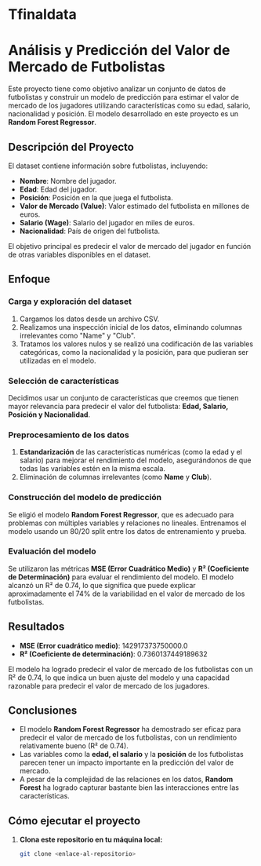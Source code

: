 # Tfinaldata

# Análisis y Predicción del Valor de Mercado de Futbolistas

Este proyecto tiene como objetivo analizar un conjunto de datos de futbolistas y construir un modelo de predicción para estimar el valor de mercado de los jugadores utilizando características como su edad, salario, nacionalidad y posición. El modelo desarrollado en este proyecto es un **Random Forest Regressor**.

## Descripción del Proyecto

El dataset contiene información sobre futbolistas, incluyendo:

- **Nombre**: Nombre del jugador.
- **Edad**: Edad del jugador.
- **Posición**: Posición en la que juega el futbolista.
- **Valor de Mercado (Value)**: Valor estimado del futbolista en millones de euros.
- **Salario (Wage)**: Salario del jugador en miles de euros.
- **Nacionalidad**: País de origen del futbolista.

El objetivo principal es predecir el valor de mercado del jugador en función de otras variables disponibles en el dataset.

## Enfoque

### Carga y exploración del dataset
1. Cargamos los datos desde un archivo CSV.
2. Realizamos una inspección inicial de los datos, eliminando columnas irrelevantes como "Name" y "Club".
3. Tratamos los valores nulos y se realizó una codificación de las variables categóricas, como la nacionalidad y la posición, para que pudieran ser utilizadas en el modelo.

### Selección de características
Decidimos usar un conjunto de características que creemos que tienen mayor relevancia para predecir el valor del futbolista: **Edad, Salario, Posición y Nacionalidad**.

### Preprocesamiento de los datos
1. **Estandarización** de las características numéricas (como la edad y el salario) para mejorar el rendimiento del modelo, asegurándonos de que todas las variables estén en la misma escala.
2. Eliminación de columnas irrelevantes (como **Name** y **Club**).

### Construcción del modelo de predicción
Se eligió el modelo **Random Forest Regressor**, que es adecuado para problemas con múltiples variables y relaciones no lineales. Entrenamos el modelo usando un 80/20 split entre los datos de entrenamiento y prueba.

### Evaluación del modelo
Se utilizaron las métricas **MSE (Error Cuadrático Medio)** y **R² (Coeficiente de Determinación)** para evaluar el rendimiento del modelo. El modelo alcanzó un R² de 0.74, lo que significa que puede explicar aproximadamente el 74% de la variabilidad en el valor de mercado de los futbolistas.

## Resultados

- **MSE (Error cuadrático medio)**: 142917373750000.0
- **R² (Coeficiente de determinación)**: 0.7360137449189632

El modelo ha logrado predecir el valor de mercado de los futbolistas con un R² de 0.74, lo que indica un buen ajuste del modelo y una capacidad razonable para predecir el valor de mercado de los jugadores.

## Conclusiones

- El modelo **Random Forest Regressor** ha demostrado ser eficaz para predecir el valor de mercado de los futbolistas, con un rendimiento relativamente bueno (R² de 0.74).
- Las variables como la **edad, el salario** y la **posición** de los futbolistas parecen tener un impacto importante en la predicción del valor de mercado.
- A pesar de la complejidad de las relaciones en los datos, **Random Forest** ha logrado capturar bastante bien las interacciones entre las características.

## Cómo ejecutar el proyecto

1. **Clona este repositorio en tu máquina local:**

   ```bash
   git clone <enlace-al-repositorio>
